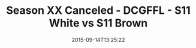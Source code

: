 ---
title: Season XX Canceled - DCGFFL - S11 White vs S11 Brown
teams-score:
- team: _teams/s11-white.md
  score: 33
- team: _teams/s11-brown.md
  score: 8
mvp: Rudy Legg Benavidas (White), Mecha Santos (Brown)
game-ball: ''
sportsperson: ''
season: 11
week: 1
date: '2015-09-14T13:25:22'
pageid: season-11-week-1-939-vs-938
---